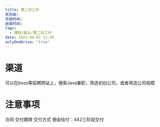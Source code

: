 ```yaml
---
title: 第二份工作
优先级: 
开始时间: 
结束时间: 
tags:
  - 赚钱/副业/第二份工作
date: 2023-04-02 11:39
onlyOneDrive: "true"
---
```


# 渠道

可以在boss等招聘网站上，搜索Java兼职，筛选初创公司，或者筛选公司规模

# 注意事项

合同
交付期限
交付方式
佣金给付：442三阶段交付
